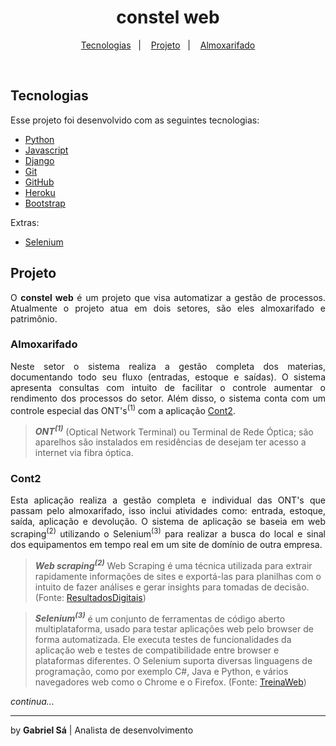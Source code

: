 <h1 align="center">
  constel web
</h1>

<p align="center">
  <a href="#tecnologias">Tecnologias</a>&nbsp;&nbsp;&nbsp;|&nbsp;&nbsp;&nbsp;
  <a href="#tecnologias">Projeto</a>&nbsp;&nbsp;&nbsp;|&nbsp;&nbsp;&nbsp;
  <a href="#almoxarifado">Almoxarifado</a>
</p>

<br>

## Tecnologias

Esse projeto foi desenvolvido com as seguintes tecnologias:

- [Python](https://www.python.org/)
- [Javascript](https://www.javascript.com/)
- [Django](https://www.djangoproject.com/)
- [Git](https://git-scm.com/)
- [GitHub](https://github.com/)
- [Heroku](https://www.heroku.com/)
- [Bootstrap](https://getbootstrap.com/)

Extras:

- [Selenium](https://www.selenium.dev/)

## Projeto
<p style="text-align: justify">
O <strong>constel web</strong> é um projeto que visa automatizar a gestão de processos. 
Atualmente o projeto atua em dois setores, são eles almoxarifado e patrimônio.
</p>

### Almoxarifado

<p style="text-align: justify">
Neste setor o sistema realiza a gestão completa dos materias, documentando todo seu fluxo
(entradas, estoque e saídas). O sistema apresenta consultas com intuito de facilitar o
controle aumentar o rendimento dos processos do setor. Além disso, o sistema conta com
um controle especial das <bold>ONT's</bold><sup>(1)</sup> com a aplicação <a href="#Cont2">Cont2</a>.
</p>

>**_ONT<sup>(1)</sup>_** (Optical Network Terminal) ou Terminal de Rede Óptica; são aparelhos são
>instalados em residências de desejam ter acesso a internet via fibra óptica.

### Cont2

<p style="text-align: justify">
Esta aplicação realiza a gestão completa e individual das ONT's que passam pelo almoxarifado,
isso inclui atividades como: entrada, estoque, saída, aplicação e devolução. O sistema de aplicação
se baseia em <bold>web scraping</bold><sup>(2)</sup> utilizando o <bold>Selenium</bold><sup>(3)</sup>
para realizar a busca do local e sinal dos equipamentos em tempo real em um site de domínio de outra
empresa.
</p>

>**_Web scraping<sup>(2)</sup>_** Web Scraping é uma técnica utilizada para extrair rapidamente
>informações de sites e exportá-las para planilhas com o intuito de fazer análises e gerar insights
>para tomadas de decisão.
>(Fonte: [ResultadosDigitais](https://resultadosdigitais.com.br/blog/web-scraping/))

>**_Selenium<sup>(3)</sup>_** é um conjunto de ferramentas de código aberto multiplataforma, usado para
>testar aplicações web pelo browser de forma automatizada. Ele executa testes de funcionalidades da
>aplicação web e testes de compatibilidade entre browser e plataformas diferentes. O Selenium suporta
>diversas linguagens de programação, como por exemplo C#, Java e Python, e vários navegadores web como
>o Chrome e o Firefox.
>(Fonte: [TreinaWeb](https://www.treinaweb.com.br/blog/o-que-e-selenium/))

*continua...*

---

by **Gabriel Sá** | Analista de desenvolvimento